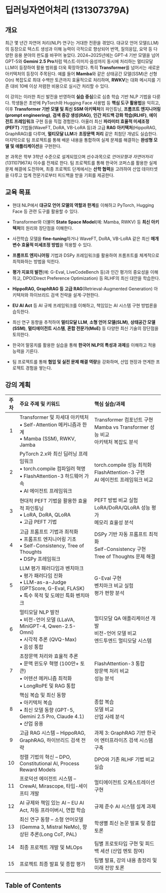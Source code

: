 # 딥러닝자연어처리 (131307379A)

## 개요

최근 몇 년간 자연어 처리(NLP) 연구는 거대한 전환을 겪었다. 대규모 언어 모델(LLM)의 등장으로 텍스트 생성과 이해 능력이 극적으로 향상되어 번역, 질의응답, 요약 등 다양한 응용 분야의 판도를 바꾸어 놓았다. 2024~2025년에는 GPT-4 기반 모델을 넘어 GPT-5와 **Gemini 2.5 Pro**처럼 텍스트·이미지·음성까지 동시에 처리하는 멀티모달 LLM이 등장하여 활용 범위를 더욱 확장하였다. 특히 **Transformer**를 넘어서는 새로운 아키텍처의 등장이 주목된다. 예를 들어 **Mamba**와 같은 상태공간 모델(SSM)은 선형 O(n) 복잡도로 최대 수백만 토큰까지 효율적으로 처리하며, **RWKV**는 대화 메시지를 기존 대비 10배 이상 저렴한 비용으로 실시간 처리할 수 있다.

이 강의는 이러한 최신 발전을 반영하여 **실습 중심**으로 심층 학습 기반 NLP 기법을 다룬다. 학생들은 초반에 PyTorch와 Hugging Face 사용법 등 **핵심 도구 활용법**을 익히고, 이후 **Transformer 기반 모델 및 최신 SSM 아키텍처**의 파인튜닝, **프롬프트 엔지니어링(prompt engineering)**, **검색 증강 생성(RAG)**, **인간 피드백 강화 학습(RLHF)**, **에이전트 프레임워크** 구현 등을 직접 경험한다. 아울러 최신 **파라미터 효율적 미세조정(PEFT)** 기법들(WaveFT, DoRA, VB-LoRA 등)과 고급 **RAG 아키텍처**(HippoRAG, GraphRAG)를 다루며, **멀티모달 LLM**과 **초장문맥 처리** 같은 최첨단 개념도 실습한다. 마지막으로 팀 프로젝트를 통해 배운 내용을 통합하여 실제 문제를 해결하는 **완성형 모델 및 애플리케이션**을 구현한다.

본 과목은 학부 3학년 수준으로 설계되었으며 선수과목으로 _언어모형과 자연어처리_ (131107967A) 이수를 전제로 한다. 팀 프로젝트를 통해 한국어 코퍼스를 활용한 실제 문제 해결에 도전하며, 최종 프로젝트 단계에서는 **산학 협력**을 고려하여 산업 데이터셋을 다루고 업계 전문가로부터 피드백을 받을 기회를 제공한다.

## 교육 목표

- 현대 NLP에서 **대규모 언어 모델의 역할과 한계**를 이해하고 PyTorch, Hugging Face 등 관련 도구를 활용할 수 있다.

- Transformer와 더불어 **State Space Model**(예: Mamba, RWKV) 등 **최신 아키텍처**의 원리와 장단점을 이해한다.

- 사전학습 모델을 **fine-tuning**하거나 WaveFT, DoRA, VB-LoRA 같은 최신 **매개변수 효율적 미세조정 방법**을 적용할 수 있다.

- **프롬프트 엔지니어링** 기법과 DSPy 프레임워크를 활용하여 프롬프트를 체계적으로 최적화하는 방법을 익힌다.

- **평가 지표의 발전**(예: G-Eval, LiveCodeBench 등)과 인간 평가의 중요성을 이해하고, DPO(Direct Preference Optimization) 등 RLHF의 최신 대안을 학습한다.

- **HippoRAG, GraphRAG 등 고급 RAG**(Retrieval-Augmented Generation) 아키텍처와 하이브리드 검색 전략을 설계·구현한다.

- **EU AI Act** 등 AI 규제 프레임워크를 이해하고, 책임있는 AI 시스템 구현 방법론을 습득한다.

- 최신 연구 동향을 추적하여 **멀티모달 LLM**, **소형 언어 모델(SLM)**, **상태공간 모델(SSM)**, **멀티에이전트 시스템**, **혼합 전문가(MoE)** 등 다양한 최신 기술의 장단점을 토의한다.

- 한국어 말뭉치를 활용한 실습을 통해 **한국어 NLP의 특성과 과제**를 이해하고 적용 능력을 기른다.

- 팀 프로젝트를 통해 **협업 및 실전 문제 해결 역량**을 강화하며, 산업 현장과 연계한 프로젝트 경험을 쌓는다.

## 강의 계획

| 주차 | 주요 주제 및 키워드                                                                                                                          | 핵심 실습/과제                                                                          |
| :--: | :------------------------------------------------------------------------------------------------------------------------------------------- | :-------------------------------------------------------------------------------------- |
|  1   | Transformer 및 차세대 아키텍처<br/>• Self-Attention 메커니즘과 한계<br/>• Mamba (SSM), RWKV, Jamba                                           | Transformer 컴포넌트 구현<br/>Mamba vs Transformer 성능 비교<br/>아키텍처 복잡도 분석   |
|  2   | PyTorch 2.x와 최신 딥러닝 프레임워크<br/>• torch.compile 컴파일러 혁명<br/>• FlashAttention-3 하드웨어 가속<br/>• AI 에이전트 프레임워크     | torch.compile 성능 최적화<br/>FlashAttention-3 구현<br/>AI 에이전트 프레임워크 비교     |
|  3   | 현대적 PEFT 기법을 활용한 효율적 파인튜닝<br/>• LoRA, DoRA, QLoRA<br/>• 고급 PEFT 기법                                                       | PEFT 방법 비교 실험<br/>LoRA/DoRA/QLoRA 성능 평가<br/>메모리 효율성 분석                |
|  4   | 고급 프롬프트 기법과 최적화<br/>• 프롬프트 엔지니어링 기초<br/>• Self-Consistency, Tree of Thoughts<br/>• DSPy 프레임워크                    | DSPy 기반 자동 프롬프트 최적화<br/>Self-Consistency 구현<br/>Tree of Thoughts 문제 해결 |
|  5   | LLM 평가 패러다임과 벤치마크<br/>• 평가 패러다임 진화<br/>• LLM-as-a-Judge (GPTScore, G-Eval, FLASK)<br/>• 특수 목적 및 도메인 특화 벤치마크 | G-Eval 구현<br/>벤치마크 비교 실험<br/>평가 편향 분석                                   |
|  6   | 멀티모달 NLP 발전<br/>• 비전-언어 모델 (LLaVA, MiniGPT-4, Qwen-2.5-Omni)<br/>• 시각적 추론 (QVQ-Max)<br/>• 음성 통합                         | 멀티모달 QA 애플리케이션 개발<br/>비전-언어 모델 비교<br/>엔드투엔드 멀티모달 시스템    |
|  7   | 초장문맥 처리와 효율적 추론<br/>• 문맥 윈도우 혁명 (100만+ 토큰)<br/>• 어텐션 메커니즘 최적화<br/>• LongRoPE 및 RAG 통합                     | FlashAttention-3 통합<br/>장문맥 처리 비교<br/>성능 분석                                |
|  8   | 핵심 복습 및 최신 동향<br/>• 아키텍처 복습<br/>• 최신 모델 동향 (GPT-5, Gemini 2.5 Pro, Claude 4.1)<br/>• 산업 응용                          | 종합 복습<br/>모델 비교<br/>산업 사례 분석                                              |
|  9   | 고급 RAG 시스템 – HippoRAG, GraphRAG, 하이브리드 검색 전략                                                                                   | 과제 3: GraphRAG 기반 한국어 엔터프라이즈 검색 시스템 구축                              |
|  10  | 정렬 기법의 혁신 – DPO, Constitutional AI, Process Reward Models                                                                             | DPO와 기존 RLHF 기법 비교 실습                                                          |
|  11  | 프로덕션 에이전트 시스템 – CrewAI, Mirascope, 타입-세이프티 개발                                                                             | 멀티에이전트 오케스트레이션 구현                                                        |
|  12  | AI 규제와 책임 있는 AI – EU AI Act, 차등 프라이버시, 연합 학습                                                                               | 규제 준수 AI 시스템 설계 과제                                                           |
|  13  | 최신 연구 동향 – 소형 언어모델(Gemma 3, Mistral NeMo), 향상된 추론(Long CoT, PAL)                                                            | 학생별 최신 논문 발표 및 종합 토론                                                      |
|  14  | 최종 프로젝트 개발 및 MLOps                                                                                                                  | 팀별 프로토타입 구현 및 피드백 세션 (산업 멘토 참여)                                    |
|  15  | 프로젝트 최종 발표 및 종합 평가                                                                                                              | 팀별 발표, 강의 내용 총정리 및 미래 전망 토론                                           |

## Table of Contents

```{tableofcontents}

```
